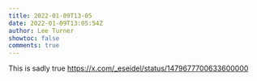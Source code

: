 ```yaml
---
title: 2022-01-09T13-05
date: 2022-01-09T13:05:54Z
author: Lee Turner
showtoc: false
comments: true
---
```


This is sadly true https://x.com/_eseidel/status/1479677700633600000

